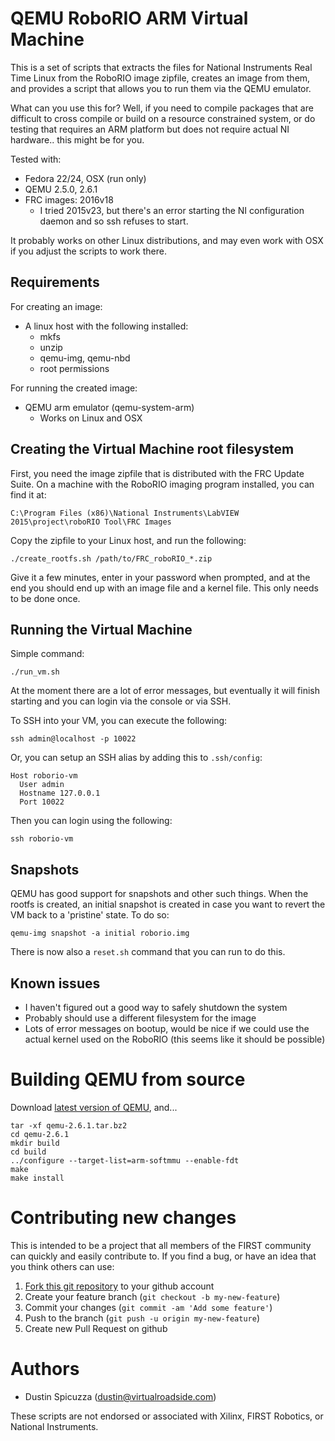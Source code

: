 QEMU RoboRIO ARM Virtual Machine
================================

This is a set of scripts that extracts the files for National Instruments 
Real Time Linux from the RoboRIO image zipfile, creates an image from them,
and provides a script that allows you to run them via the QEMU emulator.

What can you use this for? Well, if you need to compile packages that are
difficult to cross compile or build on a resource constrained system,
or do testing that requires an ARM platform but does not require actual
NI hardware.. this might be for you.

Tested with:

* Fedora 22/24, OSX (run only)
* QEMU 2.5.0, 2.6.1
* FRC images: 2016v18
  * I tried 2015v23, but there's an error starting the NI configuration daemon
    and so ssh refuses to start.

It probably works on other Linux distributions, and may even work with OSX if
you adjust the scripts to work there.

Requirements
------------

For creating an image:

* A linux host with the following installed:
  * mkfs
  * unzip
  * qemu-img, qemu-nbd
  * root permissions

For running the created image:

* QEMU arm emulator (qemu-system-arm)
  * Works on Linux and OSX

Creating the Virtual Machine root filesystem
--------------------------------------------

First, you need the image zipfile that is distributed with the FRC Update Suite.
On a machine with the RoboRIO imaging program installed, you can find it at:

    C:\Program Files (x86)\National Instruments\LabVIEW 2015\project\roboRIO Tool\FRC Images

Copy the zipfile to your Linux host, and run the following:

    ./create_rootfs.sh /path/to/FRC_roboRIO_*.zip
  
Give it a few minutes, enter in your password when prompted, and at the end you 
should end up with an image file and a kernel file. This only needs to be done
once.

Running the Virtual Machine
---------------------------

Simple command:

    ./run_vm.sh

At the moment there are a lot of error messages, but eventually it will finish
starting and you can login via the console or via SSH.

To SSH into your VM, you can execute the following:

    ssh admin@localhost -p 10022
    
Or, you can setup an SSH alias by adding this to `.ssh/config`:

    Host roborio-vm
      User admin
      Hostname 127.0.0.1
      Port 10022
      
Then you can login using the following:

    ssh roborio-vm

Snapshots
---------

QEMU has good support for snapshots and other such things. When the rootfs is
created, an initial snapshot is created in case you want to revert the VM
back to a 'pristine' state. To do so:

    qemu-img snapshot -a initial roborio.img
    
There is now also a `reset.sh` command that you can run to do this.

Known issues
------------

* I haven't figured out a good way to safely shutdown the system
* Probably should use a different filesystem for the image
* Lots of error messages on bootup, would be nice if we could use the actual
  kernel used on the RoboRIO (this seems like it should be possible)
  
Building QEMU from source
=========================

Download [latest version of QEMU](http://wiki.qemu.org/Download), and...

    tar -xf qemu-2.6.1.tar.bz2
    cd qemu-2.6.1
    mkdir build
    cd build
    ../configure --target-list=arm-softmmu --enable-fdt
    make
    make install


Contributing new changes
========================

This is intended to be a project that all members of the FIRST community can
quickly and easily contribute to. If you find a bug, or have an idea that you
think others can use:

1. [Fork this git repository](https://github.com/robotpy/roborio-vm/fork) to your github account
2. Create your feature branch (`git checkout -b my-new-feature`)
3. Commit your changes (`git commit -am 'Add some feature'`)
4. Push to the branch (`git push -u origin my-new-feature`)
5. Create new Pull Request on github

Authors
=======

* Dustin Spicuzza (dustin@virtualroadside.com)

These scripts are not endorsed or associated with Xilinx, FIRST Robotics, or
National Instruments.
